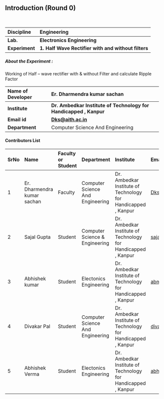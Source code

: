## Introduction (Round 0)

<br>

<b>Discipline | <b>Engineering
:--|:--|
<b> Lab. | <b> Electronics Engineering
<b> Experiment|     <b> 1. Half Wave Rectifier with and without filters

<h5> About the Experiment : </h5>
Working of Half – wave rectifier with & without Filter and calculate Ripple Factor

<b>Name of Developer | <b> Er. Dharmendra kumar sachan
:--|:--|
<b> Institute | <b> Dr. Ambedkar Institute of Technology for Handicapped , Kanpur
<b> Email id|     <b> Dks@aith.ac.in
<b> Department | Computer Science And Engineering

#### Contributors List

SrNo | Name | Faculty or Student | Department| Institute | Email id
:--|:--|:--|:--|:--|:--|
1 | Er. Dharmendra kumar sachan | Faculty |Computer Science And Engineering |  Dr. Ambedkar Institute of Technology for Handicapped , Kanpur | Dks@aith.ac.in
2 | Sajal Gupta | Student | Computer Science & Engineering |  Dr. Ambedkar Institute of Technology for Handicapped , Kanpur |sajalgupta243@gmail.com
3 | Abhishek kumar | Student | Electonics Engineering |  Dr. Ambedkar Institute of Technology for Handicapped , Kanpur|abmitra222000@gmail.com
4 | Divakar Pal | Student | Computer Science And Engineering |  Dr. Ambedkar Institute of Technology for Handicapped , Kanpur |divakarpal@rediffmail.com
5 | Abhishek Verma | Student | Electonics Engineering |  Dr. Ambedkar Institute of Technology for Handicapped , Kanpur |abhi7714173314@gmail.com

<br>
